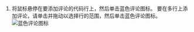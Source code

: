 1. 将鼠标悬停在要添加评论的代码行上，然后单击蓝色评论图标。 要在多行上添加评论，请单击并拖动以选择行的范围，然后单击蓝色评论图标。 ![蓝色评论图标](/assets/images/help/commits/hover-comment-icon.gif)
